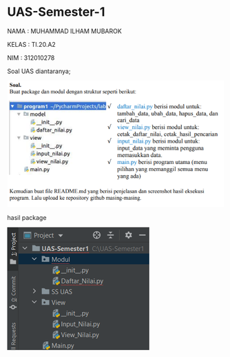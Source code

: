 # UAS-Semester-1

NAMA  : MUHAMMAD ILHAM MUBAROK

KELAS : TI.20.A2

NIM   : 312010278

Soal UAS diantaranya;

![screen 1](/gambar/screen1.png)

hasil package

 ![screen 2](/gambar/screen2.png)


